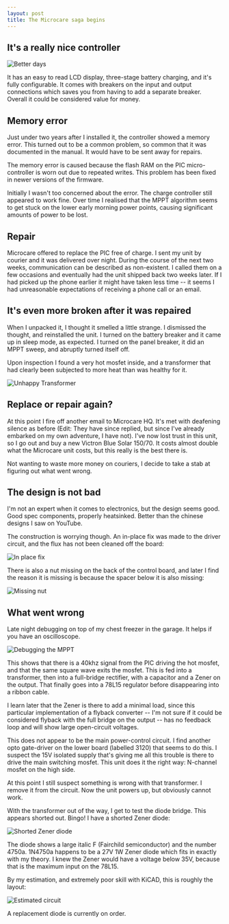```yaml
---
layout: post
title: The Microcare saga begins
---
```


## It's a really nice controller

![Better days](/assets/working_microcare.jpg)

It has an easy to read LCD display, three-stage battery charging, and it's
fully configurable. It comes with breakers on the input and output connections
which saves you from having to add a separate breaker. Overall it could be
considered value for money.

## Memory error

Just under two years after I installed it, the controller showed a memory
error. This turned out to be a common problem, so common that it was documented
in the manual. It would have to be sent away for repairs.

The memory error is caused because the flash RAM on the PIC micro-controller is
worn out due to repeated writes. This problem has been fixed in newer versions
of the firmware.

Initially I wasn't too concerned about the error. The charge controller still
appeared to work fine. Over time I realised that the MPPT algorithm seems to
get stuck on the lower early morning power points, causing significant amounts
of power to be lost.

## Repair

Microcare offered to replace the PIC free of charge. I sent my unit by courier
and it was delivered over night. During the course of the next two weeks,
communication can be described as non-existent. I called them on a few
occasions and eventually had the unit shipped back two weeks later. If I had
picked up the phone earlier it might have taken less time -- it seems I had
unreasonable expectations of receiving a phone call or an email.

## It's even more broken after it was repaired

When I unpacked it, I thought it smelled a little strange. I dismissed the
thought, and reinstalled the unit. I turned on the battery breaker and it came
up in sleep mode, as expected. I turned on the panel breaker, it did an MPPT
sweep, and abruptly turned itself off.

Upon inspection I found a very hot mosfet inside, and a transformer that had
clearly been subjected to more heat than was healthy for it.

![Unhappy Transformer](/assets/unhappy_transformer.jpg)

## Replace or repair again?

At this point I fire off another email to Microcare HQ. It's met with deafening
silence as before (Edit: They have since replied, but since I've already
embarked on my own adventure, I have not). I've now lost trust in this unit, so
I go out and buy a new Victron Blue Solar 150/70. It costs almost double what
the Microcare unit costs, but this really is the best there is.

Not wanting to waste more money on couriers, I decide to take a stab at
figuring out what went wrong.

## The design is not bad

I'm not an expert when it comes to electronics, but the design seems good. Good
spec components, properly heatsinked. Better than the chinese designs I saw
on YouTube.

The construction is worrying though. An in-place fix was made to the driver
circuit, and the flux has not been cleaned off the board:

![In place fix](/assets/microcare-in-place-fix.jpg)

There is also a nut missing on the back of the control board, and later I find
the reason it is missing is because the spacer below it is also missing:

![Missing nut](/assets/microcare-missing-nut.jpg)

## What went wrong

Late night debugging on top of my chest freezer in the garage. It helps if you
have an oscilloscope.

![Debugging the MPPT](/assets/debugging-the-mppt.jpg)

This shows that there is a 40khz signal from the PIC driving the hot mosfet,
and that the same square wave exits the mosfet. This is fed into a transformer,
then into a full-bridge rectifier, with a capacitor and a Zener on the output.
That finally goes into a 78L15 regulator before disappearing into a ribbon
cable.

I learn later that the Zener is there to add a minimal load, since this
particular implementation of a flyback converter -- I'm not sure if it could be
considered flyback with the full bridge on the output -- has no feedback loop
and will show large open-circuit voltages.

This does not appear to be the main power-control circuit. I find another opto
gate-driver on the lower board (labelled 3120) that seems to do this. I suspect
the 15V isolated supply that's giving me all this trouble is there to drive the
main switching mosfet. This unit does it the right way: N-channel mosfet on the
high side.

At this point I still suspect something is wrong with that transformer. I
remove it from the circuit. Now the unit powers up, but obviously cannot work.

With the transformer out of the way, I get to test the diode bridge. This
appears shorted out. Bingo! I have a shorted Zener diode:

![Shorted Zener diode](/assets/microcare-boost-converter-diodes.jpg)

The diode shows a large italic F (Fairchild semiconductor) and the number
4750a. 1N4750a happens to be a 27V 1W Zener diode which fits in exactly
with my theory. I knew the Zener would have a voltage below 35V, because that
is the maximum input on the 78L15.

By my estimation, and extremely poor skill with KiCAD, this is roughly the layout:

![Estimated circuit](/assets/microcare-converter-circuit.png)

A replacement diode is currently on order.
